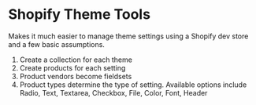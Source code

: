Shopify Theme Tools
=================

Makes it much easier to manage theme settings using a Shopify dev store and a few basic assumptions.

1. Create a collection for each theme
2. Create products for each setting
3. Product vendors become fieldsets
4. Product types determine the type of setting. Available options include Radio, Text, Textarea, Checkbox, File, Color, Font, Header
